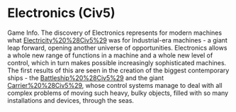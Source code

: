 # Electronics (Civ5)

Game Info.
The discovery of Electronics represents for modern machines what [Electricity%20%28Civ5%29](Electricity) was for Industrial-era machines - a giant leap forward, opening another universe of opportunities. Electronics allows a whole new range of functions in a machine and a whole new level of control, which in turn makes possible increasingly sophisticated machines.
The first results of this are seen in the creation of the biggest contemporary ships - the [Battleship%20%28Civ5%29](Battleship) and the giant [Carrier%20%28Civ5%29](Carrier), whose control systems manage to deal with all complex problems of moving such heavy, bulky objects, filled with so many installations and devices, through the seas.